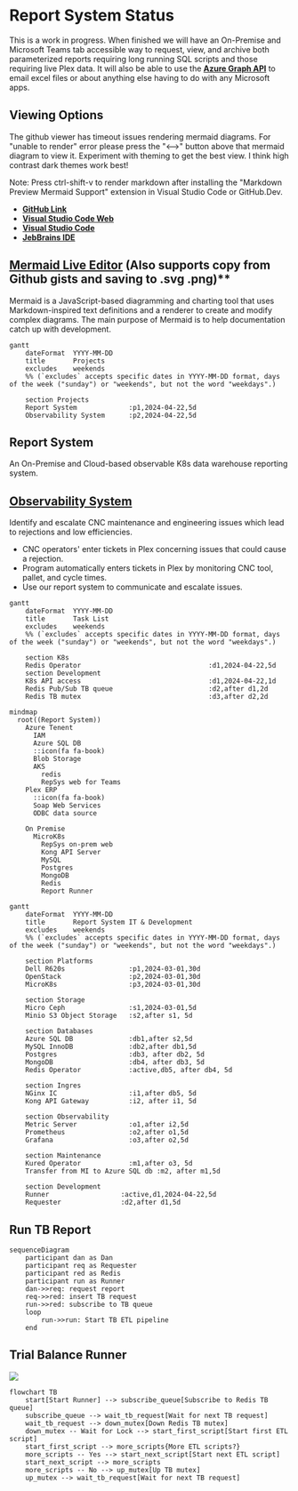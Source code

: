 # Report System Status

This is a work in progress.  When finished we will have an On-Premise and Microsoft Teams tab accessible way to request, view, and archive both parameterized reports requiring long running SQL scripts and those requiring live Plex data. It will also be able to use the **[Azure Graph API](https://learn.microsoft.com/en-us/graph/overview)** to email excel files or about anything else having to do with any Microsoft apps.

## Viewing Options

The github viewer has timeout issues rendering mermaid diagrams. For "unable to render" error please press the "<-->" button above that mermaid diagram to view it. Experiment with theming to get the best view. I think high contrast dark themes work best!

Note: Press ctrl-shift-v to render markdown after installing the "Markdown Preview Mermaid Support" extension in Visual Studio Code or GitHub.Dev.

- **[GitHub Link](https://github.com/brentgroves/repsys/blob/main/development/status/weekly/2024/week18.md)**
- **[Visual Studio Code Web](https://github.dev/brentgroves/repsys/blob/main/development/status/weekly/2024/week18.md)**
- **[Visual Studio Code](https://marketplace.visualstudio.com/items?itemName=bierner.markdown-mermaid)**
- **[JebBrains IDE](https://www.jetbrains.com/guide/go/tips/mermaid-js-support-in-markdown/)**

## **[Mermaid Live Editor](https://mermaid.live/edit)** (Also supports copy from Github gists and saving to .svg .png)**

Mermaid is a JavaScript-based diagramming and charting tool that uses Markdown-inspired text definitions and a renderer to create and modify complex diagrams. The main purpose of Mermaid is to help documentation catch up with development.

```mermaid
gantt
    dateFormat  YYYY-MM-DD
    title       Projects
    excludes    weekends
    %% (`excludes` accepts specific dates in YYYY-MM-DD format, days of the week ("sunday") or "weekends", but not the word "weekdays".)

    section Projects
    Report System             :p1,2024-04-22,5d
    Observability System      :p2,2024-04-22,5d

```

## Report System

An On-Premise and Cloud-based observable K8s data warehouse reporting system.

## **[Observability System](https://www.ibm.com/blog/kubernetes-observability/)**

Identify and escalate CNC maintenance and engineering issues which lead to rejections and low efficiencies.

- CNC operators' enter tickets in Plex concerning issues that could cause a rejection.
- Program automatically enters tickets in Plex by monitoring CNC tool, pallet, and cycle times.
- Use our report system to communicate and escalate issues.

```mermaid
gantt
    dateFormat  YYYY-MM-DD
    title       Task List
    excludes    weekends
    %% (`excludes` accepts specific dates in YYYY-MM-DD format, days of the week ("sunday") or "weekends", but not the word "weekdays".)

    section K8s
    Redis Operator                                :d1,2024-04-22,5d
    section Development
    K8s API access                                :d1,2024-04-22,1d
    Redis Pub/Sub TB queue                        :d2,after d1,2d
    Redis TB mutex                                :d3,after d2,2d

```

```mermaid
mindmap
  root((Report System))
    Azure Tenent
      IAM
      Azure SQL DB
      ::icon(fa fa-book)
      Blob Storage
      AKS
        redis
        RepSys web for Teams
    Plex ERP
      ::icon(fa fa-book)
      Soap Web Services
      ODBC data source

    On Premise
      MicroK8s
        RepSys on-prem web
        Kong API Server
        MySQL
        Postgres
        MongoDB
        Redis
        Report Runner

```

```mermaid
gantt
    dateFormat  YYYY-MM-DD
    title       Report System IT & Development
    excludes    weekends
    %% (`excludes` accepts specific dates in YYYY-MM-DD format, days of the week ("sunday") or "weekends", but not the word "weekdays".)

    section Platforms
    Dell R620s                :p1,2024-03-01,30d
    OpenStack                 :p2,2024-03-01,30d
    MicroK8s                  :p3,2024-03-01,30d

    section Storage
    Micro Ceph                :s1,2024-03-01,5d
    Minio S3 Object Storage   :s2,after s1, 5d

    section Databases
    Azure SQL DB              :db1,after s2,5d
    MySQL InnoDB              :db2,after db1,5d
    Postgres                  :db3, after db2, 5d
    MongoDB                   :db4, after db3, 5d
    Redis Operator            :active,db5, after db4, 5d

    section Ingres
    NGinx IC                  :i1,after db5, 5d
    Kong API Gateway          :i2, after i1, 5d  

    section Observability
    Metric Server             :o1,after i2,5d
    Prometheus                :o2,after o1,5d
    Grafana                   :o3,after o2,5d

    section Maintenance
    Kured Operator            :m1,after o3, 5d
    Transfer from MI to Azure SQL db :m2, after m1,5d

    section Development
    Runner                  :active,d1,2024-04-22,5d
    Requester               :d2,after d1,5d

```

## Run TB Report

```mermaid
sequenceDiagram
    participant dan as Dan
    participant req as Requester
    participant red as Redis
    participant run as Runner
    dan->>req: request report
    req->>red: insert TB request
    run->>red: subscribe to TB queue
    loop 
        run->>run: Start TB ETL pipeline
    end

```

## Trial Balance Runner

![](https://images.techhive.com/images/article/2017/02/pressure-water-line-100707995-large.jpg?auto=webp&quality=85,70)

```mermaid
flowchart TB
    start[Start Runner] --> subscribe_queue[Subscribe to Redis TB queue]
    subscribe_queue --> wait_tb_request[Wait for next TB request] 
    wait_tb_request --> down_mutex[Down Redis TB mutex]
    down_mutex -- Wait for Lock --> start_first_script[Start first ETL script]
    start_first_script --> more_scripts{More ETL scripts?}
    more_scripts -- Yes --> start_next_script[Start next ETL script]
    start_next_script --> more_scripts
    more_scripts -- No --> up_mutex[Up TB mutex]
    up_mutex --> wait_tb_request[Wait for next TB request]
```
